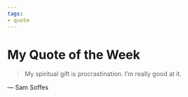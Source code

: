 ```yaml
---
tags:
- quote
---
```


# My Quote of the Week

> My spiritual gift is procrastination. I’m really good at it.

— Sam Soffes
